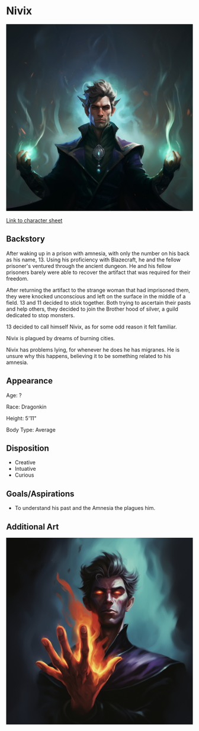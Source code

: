 # Nivix

![alt_text](Nivix.png)

[Link to character sheet](https://docs.google.com/spreadsheets/d/1VBmpGLr0cHEy0x5K13Q51CR15eIzotDHAUzPFrCXB1s/edit?usp=sharing)

## Backstory

After waking up in a prison with amnesia, with only the number on his back as his name, 13. Using his proficiency with Blazecraft, he and the fellow prisoner's ventured through the ancient dungeon. He and his fellow prisoners barely were able to recover the artifact that was required for their freedom.

After returning the artifact to the strange woman that had imprisoned them, they were knocked unconscious and left on the surface in the middle of a field. 13 and 11 decided to stick together. Both trying to ascertain their pasts and help others, they decided to join the Brother hood of silver, a guild dedicated to stop monsters.

13 decided to call himself Nivix, as for some odd reason it felt familiar.

Nivix is plagued by dreams of burning cities.

Nivix has problems lying, for whenever he does he has migranes. He is unsure why this happens, believing it to be something related to his amnesia.


## Appearance

Age: ?

Race: Dragonkin

Height: 5'11"

Body Type: Average

## Disposition

- Creative
- Intuative
- Curious

## Goals/Aspirations

- To understand his past and the Amnesia the plagues him.

## Additional Art

![img](Nivix2.png)
